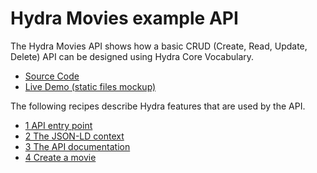 # Hydra Movies example API

The Hydra Movies API shows how a basic CRUD (Create, Read, Update, Delete) API can be designed using Hydra Core Vocabulary.

  * [Source Code](https://github.com/HydraCG/api-examples/tree/master/movies)
  * [Live Demo (static files mockup)](https://hydra-movies.herokuapp.com/)

The following recipes describe Hydra features that are used by the API.

  * [1 API entry point](1.entry-point.md)
  * [2 The JSON-LD context](movies/2.context.md)
  * [3 The API documentation](movies/3.api-doc.md)
  * [4 Create a movie](movies/4.create-movie.md)
